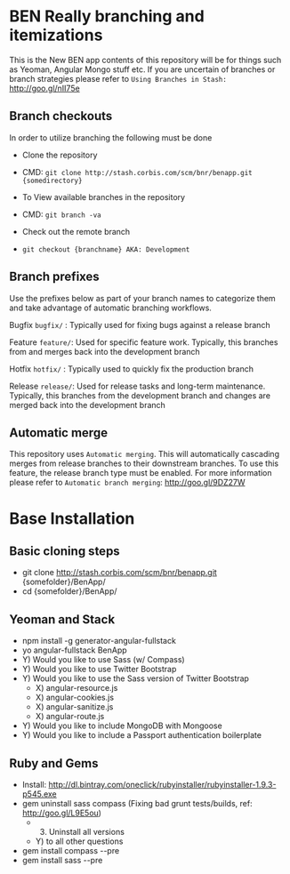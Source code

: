 BEN Really branching and itemizations
=====================================

This is the New BEN app contents of this repository will be for things such as Yeoman, Angular Mongo stuff etc. 
If you are uncertain of branches or branch strategies please refer to `Using Branches in Stash:` http://goo.gl/nII75e


Branch checkouts
----------------

In order to utilize branching the following must be done

 * Clone the repository
 * CMD: `git clone http://stash.corbis.com/scm/bnr/benapp.git {somedirectory}`

 * To View available branches in the repository
 * CMD: `git branch -va`

 * Check out the remote branch
 * `git checkout {branchname} AKA: Development`


Branch prefixes
---------------

Use the prefixes below as part of your branch names to categorize them and take advantage of automatic branching 
workflows.

Bugfix  `bugfix/` : Typically used for fixing bugs against a release branch

Feature `feature/`: Used for specific feature work. Typically, this branches from and merges back into the 
          development branch

Hotfix  `hotfix/` : Typically used to quickly fix the production branch

Release `release/`: Used for release tasks and long-term maintenance. Typically, this branches from the development 
          branch and changes are merged back into the development branch


Automatic merge
---------------

This repository uses `Automatic merging`. This will automatically cascading merges from release branches to their 
downstream branches. To use this feature, the release branch type must be enabled. For more information please refer 
to `Automatic branch merging`: http://goo.gl/9DZ27W


Base Installation
=================

Basic cloning steps
-------------------

 - git clone http://stash.corbis.com/scm/bnr/benapp.git {somefolder}/BenApp/
 - cd {somefolder}/BenApp/

Yeoman and Stack
----------------

 - npm install -g generator-angular-fullstack
 - yo angular-fullstack BenApp 
  - Y) Would you like to use Sass (w/ Compass)
  - Y) Would you like to use Twitter Bootstrap
  - Y) Would you like to use the Sass version of Twitter Bootstrap
    - X) angular-resource.js
    - X) angular-cookies.js
    - X) angular-sanitize.js
    - X) angular-route.js
  - Y) Would you like to include MongoDB with Mongoose
  - Y) Would you like to include a Passport authentication boilerplate

Ruby and Gems
-------------

 - Install: http://dl.bintray.com/oneclick/rubyinstaller/rubyinstaller-1.9.3-p545.exe
 - gem uninstall sass compass (Fixing bad grunt tests/builds, ref: http://goo.gl/L9E5ou)
    - 3) Uninstall all versions
    - Y) to all other questions
 - gem install compass --pre 
 - gem install sass --pre
